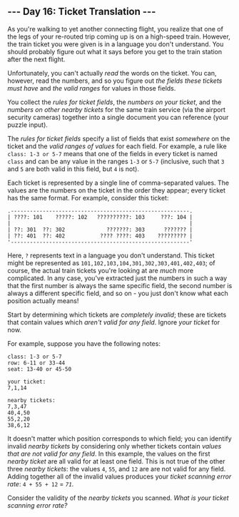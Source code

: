 --- Day 16: Ticket Translation ---
----------------------------------

As you're walking to yet another connecting flight, you realize that one of the legs of your re-routed trip coming up is on a high-speed train. However, the train ticket you were given is in a language you don't understand. You should probably figure out what it says before you get to the train station after the next flight.

Unfortunately, you can't actually *read* the words on the ticket. You can, however, read the numbers, and so you figure out *the fields these tickets must have* and *the valid ranges* for values in those fields.

You collect the *rules for ticket fields*, the *numbers on your ticket*, and the *numbers on other nearby tickets* for the same train service (via the airport security cameras) together into a single document you can reference (your puzzle input).

The *rules for ticket fields* specify a list of fields that exist *somewhere* on the ticket and the *valid ranges of values* for each field. For example, a rule like `class: 1-3 or 5-7` means that one of the fields in every ticket is named `class` and can be any value in the ranges `1-3` or `5-7` (inclusive, such that `3` and `5` are both valid in this field, but `4` is not).

Each ticket is represented by a single line of comma-separated values. The values are the numbers on the ticket in the order they appear; every ticket has the same format. For example, consider this ticket:

```
.--------------------------------------------------------.
| ????: 101    ?????: 102   ??????????: 103     ???: 104 |
|                                                        |
| ??: 301  ??: 302             ???????: 303      ??????? |
| ??: 401  ??: 402           ???? ????: 403    ????????? |
'--------------------------------------------------------'

```

Here, `?` represents text in a language you don't understand. This ticket might be represented as `101,102,103,104,301,302,303,401,402,403`; of course, the actual train tickets you're looking at are *much* more complicated. In any case, you've extracted just the numbers in such a way that the first number is always the same specific field, the second number is always a different specific field, and so on - you just don't know what each position actually means!

Start by determining which tickets are *completely invalid*; these are tickets that contain values which *aren't valid for any field*. Ignore *your ticket* for now.

For example, suppose you have the following notes:

```
class: 1-3 or 5-7
row: 6-11 or 33-44
seat: 13-40 or 45-50

your ticket:
7,1,14

nearby tickets:
7,3,47
40,4,50
55,2,20
38,6,12

```

It doesn't matter which position corresponds to which field; you can identify invalid *nearby tickets* by considering only whether tickets contain *values that are not valid for any field*. In this example, the values on the first *nearby ticket* are all valid for at least one field. This is not true of the other three *nearby tickets*: the values `4`, `55`, and `12` are are not valid for any field. Adding together all of the invalid values produces your *ticket scanning error rate*: `4 + 55 + 12` = *`71`*.

Consider the validity of the *nearby tickets* you scanned. *What is your ticket scanning error rate?*